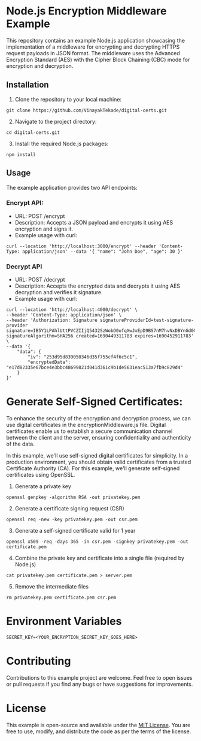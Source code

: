 # Node.js Encryption Middleware Example

This repository contains an example Node.js application showcasing the implementation of a middleware for encrypting and decrypting HTTPS request payloads in JSON format. The middleware uses the Advanced Encryption Standard (AES) with the Cipher Block Chaining (CBC) mode for encryption and decryption.

## Installation

1. Clone the repository to your local machine:

```
git clone https://github.com/VinayakTekade/digital-certs.git
```

2. Navigate to the project directory:

```
cd digital-certs.git
```

3. Install the required Node.js packages:

```
npm install
```

## Usage

The example application provides two API endpoints:

### Encrypt API:

-   URL: POST /encrypt
-   Description: Accepts a JSON payload and encrypts it using AES encryption and signs it.
-   Example usage with curl:

```
curl --location 'http://localhost:3000/encrypt' --header 'Content-Type: application/json' --data '{ "name": "John Doe", "age": 30 }'
```

### Decrypt API

-   URL: POST /decrypt
-   Description: Accepts the encrypted data and decrypts it using AES decryption and verifies it signature.
-   Example usage with curl:

```
curl --location 'http://localhost:4000/decrypt' \
--header 'Content-Type: application/json' \
--header 'Authorization: Signature signatureProviderId=test-signature-provider signature=IB5Y1LPAhlUttPVCZIIjQ5432SzWobO0ofqXwJxEpD9BS7nM7hvNxDBYnGd0Qv+bUH9Pe5WUh4aJVfhix9OS+TYfOoLuQij5EzsiqE1rBfkuF9GQWooRri6l2QfWhsiVTb9Rh841LXbWKpQIuv2RwRDeTUlSqEQKsSGzBKHbFGBD6JZk4TIklSWTLsJqtDnx5kb0wKipl3+kDyyINS9d68f8/mXyGTHP7Gc6ISwOVYLTJlFucvWiaQKquYyy/AG5ROGATLKTv5JXxz/viqFDZG0KZyQjUEgYklILRwO1UtYNK3a7j62sy6frXtVxCFuIfv4j+/9S/PJUwgrQ1a69tQ== signatureAlgorithm=SHA256 created=1690449311783 expires=1690452911783' \
--data '{
    "data": {
        "iv": "253d95d839050346d35f755cf4f6c5c1",
        "encryptedData": "e17d82335e67bce4e3bbc48699821d041d361c9b1de5631eac513a7fb9c829d4"
    }
}'
```

# Generate Self-Signed Certificates:

To enhance the security of the encryption and decryption process, we can use digital certificates in the encryptionMiddleware.js file. Digital certificates enable us to establish a secure communication channel between the client and the server, ensuring confidentiality and authenticity of the data.

In this example, we'll use self-signed digital certificates for simplicity. In a production environment, you should obtain valid certificates from a trusted Certificate Authority (CA). For this example, we'll generate self-signed certificates using OpenSSL.

1. Generate a private key

```
openssl genpkey -algorithm RSA -out privatekey.pem
```

2. Generate a certificate signing request (CSR)

```
openssl req -new -key privatekey.pem -out csr.pem
```

3. Generate a self-signed certificate valid for 1 year

```
openssl x509 -req -days 365 -in csr.pem -signkey privatekey.pem -out certificate.pem
```

4. Combine the private key and certificate into a single file (required by Node.js)

```
cat privatekey.pem certificate.pem > server.pem
```

5. Remove the intermediate files

```
rm privatekey.pem certificate.pem csr.pem
```

# Environment Variables

```
SECRET_KEY=<YOUR_ENCRYPTION_SECRET_KEY_GOES_HERE>
```

# Contributing

Contributions to this example project are welcome. Feel free to open issues or pull requests if you find any bugs or have suggestions for improvements.

# License

This example is open-source and available under the [MIT License](/LICENSE). You are free to use, modify, and distribute the code as per the terms of the license.
